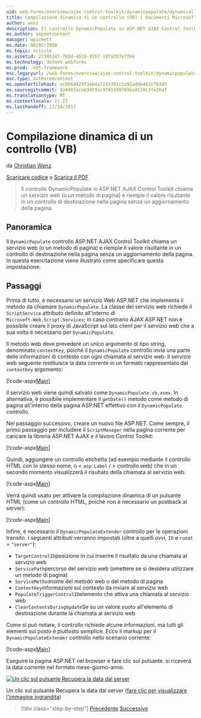 ```yaml
---
uid: web-forms/overview/ajax-control-toolkit/dynamicpopulate/dynamically-populating-a-control-vb
title: Compilazione dinamica di un controllo (VB) | Documenti Microsoft
author: wenz
description: Il controllo DynamicPopulate in ASP.NET AJAX Control Toolkit chiama un servizio web (o un metodo di pagina) e inserisce il valore risultante in un controllo di destinazione t...
ms.author: aspnetcontent
manager: wpickett
ms.date: 06/02/2008
ms.topic: article
ms.assetid: 27305347-7b5d-4519-97b7-197a357e7f6e
ms.technology: dotnet-webforms
ms.prod: .net-framework
msc.legacyurl: /web-forms/overview/ajax-control-toolkit/dynamicpopulate/dynamically-populating-a-control-vb
msc.type: authoredcontent
ms.openlocfilehash: ec0b6d429f3eb4a7243201c2a91adde462cf6345
ms.sourcegitcommit: 9a9483aceb34591c97451997036a9120c3fe2baf
ms.translationtype: MT
ms.contentlocale: it-IT
ms.lasthandoff: 11/10/2017
---
```

<a name="dynamically-populating-a-control-vb"></a>Compilazione dinamica di un controllo (VB)
====================
da [Christian Wenz](https://github.com/wenz)

[Scaricare codice](http://download.microsoft.com/download/d/8/f/d8f2f6f9-1b7c-46ad-9252-e1fc81bdea3e/dynamicpopulate0.vb.zip) o [Scarica il PDF](http://download.microsoft.com/download/b/6/a/b6ae89ee-df69-4c87-9bfb-ad1eb2b23373/dynamicpopulate0VB.pdf)

> Il controllo DynamicPopulate in ASP.NET AJAX Control Toolkit chiama un servizio web (o un metodo di pagina) e riempie il valore risultante in un controllo di destinazione nella pagina senza un aggiornamento della pagina.


## <a name="overview"></a>Panoramica

Il `DynamicPopulate` controllo ASP.NET AJAX Control Toolkit chiama un servizio web (o un metodo di pagina) e riempie il valore risultante in un controllo di destinazione nella pagina senza un aggiornamento della pagina. In questa esercitazione viene illustrato come specificare questa impostazione.

## <a name="steps"></a>Passaggi

Prima di tutto, è necessario un servizio Web ASP.NET che implementa il metodo da chiamare `DynamicPopulate`. La classe del servizio web richiede il `ScriptService` attributo definito all'interno di `Microsoft.Web.Script.Services`; in caso contrario AJAX ASP.NET non è possibile creare il proxy di JavaScript sul lato client per il servizio web che a sua volta è necessario per `DynamicPopulate`.

Il metodo web deve prevedere un unico argomento di tipo string, denominato `contextKey`, poiché il `DynamicPopulate` controllo invia una parte delle informazioni di contesto con ogni chiamata al servizio web. Il servizio web seguente restituisce la data corrente in un formato rappresentato dal `contextKey` argomento:

[!code-aspx[Main](dynamically-populating-a-control-vb/samples/sample1.aspx)]

Il servizio web viene quindi salvato come `DynamicPopulate.vb.asmx`. In alternativa, è possibile implementare il `getDate()` metodo come metodo di pagina all'interno della pagina ASP.NET effettivo con il `DynamicPopulate` controllo.

Nel passaggio successivo, creare un nuovo file ASP.NET. Come sempre, il primo passaggio per includere il `ScriptManager` nella pagina corrente per caricare la libreria ASP.NET AJAX e il lavoro Control Toolkit:

[!code-aspx[Main](dynamically-populating-a-control-vb/samples/sample2.aspx)]

Quindi, aggiungere un controllo etichetta (ad esempio mediante il controllo HTML con lo stesso nome, o &lt; `asp:Label`  / &gt; controllo web) che in un secondo momento visualizzerà il risultato della chiamata al servizio web.

[!code-aspx[Main](dynamically-populating-a-control-vb/samples/sample3.aspx)]

Verrà quindi usato per attivare la compilazione dinamica di un pulsante HTML (come un controllo HTML, poiché non è necessario un postback al server):

[!code-aspx[Main](dynamically-populating-a-control-vb/samples/sample4.aspx)]

Infine, è necessario il `DynamicPopulateExtender` controllo per le operazioni transito. I seguenti attributi verranno impostati (oltre a quelli ovvi, `ID` e `runat` = `"server"`):

- `TargetControlID`posizione in cui inserire il risultato da una chiamata al servizio web
- `ServicePath`percorso del servizio web (omettere se si desidera utilizzare un metodo di pagina)
- `ServiceMethod`nome del metodo web o del metodo di pagina
- `ContextKey`informazioni sul contesto da inviare al servizio web
- `PopulateTriggerControlID`elemento che attiva una chiamata al servizio web
- `ClearContentsDuringUpdate`Se su un valore vuoto all'elemento di destinazione durante la chiamata al servizio web

Come si può notare, il controllo richiede alcune informazioni, ma tutti gli elementi sul posto è piuttosto semplice. Ecco il markup per il `DynamicPopulateExtender` controllo nello scenario corrente:

[!code-aspx[Main](dynamically-populating-a-control-vb/samples/sample5.aspx)]

Eseguire la pagina ASP.NET nel browser e fare clic sul pulsante. si riceverà la data corrente nel formato mese-giorno-anno.


[![Un clic sul pulsante Recupera la data dal server](dynamically-populating-a-control-vb/_static/image2.png)](dynamically-populating-a-control-vb/_static/image1.png)

Un clic sul pulsante Recupera la data dal server ([fare clic per visualizzare l'immagine ingrandita](dynamically-populating-a-control-vb/_static/image3.png))

>[!div class="step-by-step"]
[Precedente](using-dynamicpopulate-with-a-user-control-and-javascript-cs.md)
[Successivo](dynamically-populating-a-control-using-javascript-code-vb.md)

